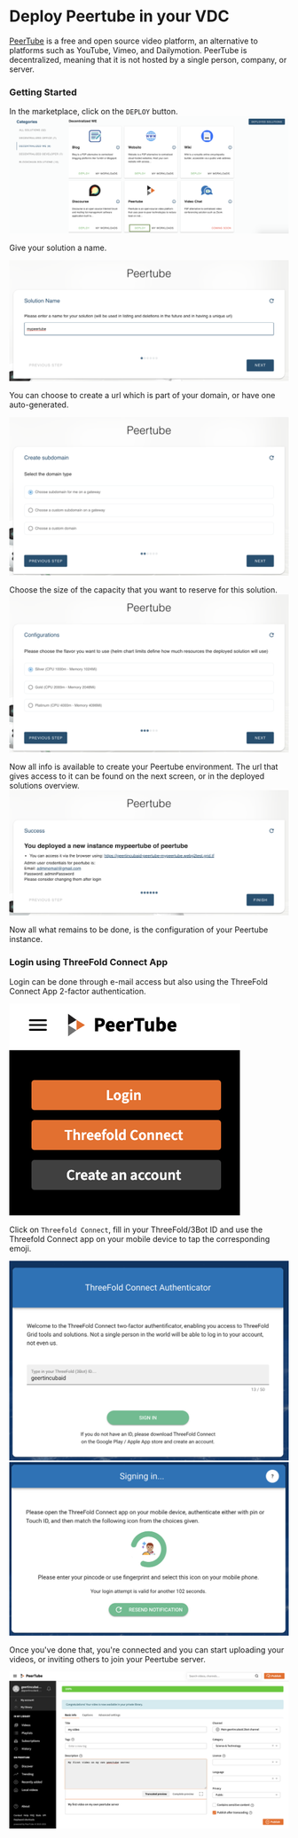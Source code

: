 # Deploy Peertube in your VDC

[PeerTube](https://joinpeertube.org/) is a free and open source video platform, an alternative to platforms such as YouTube, Vimeo, and Dailymotion.
PeerTube is decentralized, meaning that it is not hosted by a single person, company, or server.

### Getting Started

In the marketplace, click on the `DEPLOY` button. 
![](img/evdc_marketplace_peertube_widget.png)

Give your solution a name.

![](img/evdc_peertube_01_name.png ':size=600')

You can choose to create a url which is part of your domain, or have one auto-generated. 

![](img/evdc_peertube_02_domain.png ':size=600')

Choose the size of the capacity that you want to reserve for this solution. 
![](img/evdc_peertube_03_flavour.png ':size=600')

Now all info is available to create your Peertube environment. The url that gives access to it can be found on the next screen, or in the deployed solutions overview.
![](img/evdc_peertube_04_success.png ':size=600')


Now all what remains to be done, is the configuration of your Peertube instance.

### Login using ThreeFold Connect App

Login can be done through e-mail access but also using the ThreeFold Connect App 2-factor authentication. 

![](img/evdc_peertube_05_login.png ':size=200')

Click on `Threefold Connect`, fill in your ThreeFold/3Bot ID and use the Threefold Connect app on your mobile device to tap the corresponding emoji. 

![](img/evdc_tfc_login.png ':size=400')
![](img/evdc_tfc_sso.png ':size=400')

Once you've done that, you're connected and you can start uploading your videos, or inviting others to join your Peertube server. 

![](img/evdc_peertube_07_runs.png)